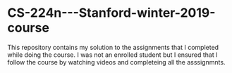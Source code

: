# CS-224n---Stanford-winter-2019-course

This repository contains my solution to the assignments that I completed while doing the course. I was not an enrolled student but I ensured that I follow the course by watching videos and completeing all the asssignmnts.
